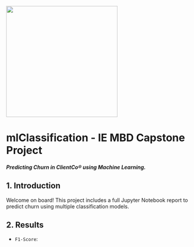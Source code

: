 <img width="300" style="float:center" 
     src="https://i.imgur.com/AkRNJof.png" />



# mlClassification - IE MBD Capstone Project
#### _Predicting Churn in ClientCo® using Machine Learning._

## 1. Introduction

Welcome on board! This project includes a full Jupyter Notebook report to predict churn using multiple classification models.

## 2. Results

* `F1-Score`: 









